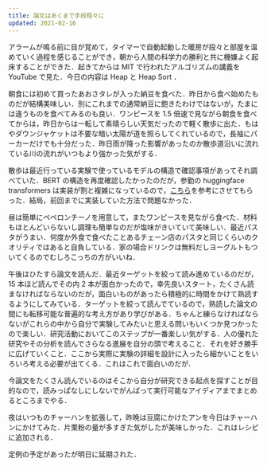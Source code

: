 ```yaml
---
title: 論文はあくまで手段程々に
updated: 2021-02-16
---
```


アラームが鳴る前に目が覚めて，タイマーで自動起動した暖房が段々と部屋を温めていく過程を感じることができ，朝から人間の科学力の勝利と共に機嫌よく起床することができた．起きてからは MIT で行われたアルゴリズムの講義を YouTube で見た．今日の内容は Heap と Heap Sort ．

朝食には初めて買ったあおさタレが入った納豆を食べた．昨日から食べ始めたものだが結構美味しい．別にこれまでの通常納豆に飽きたわけではないが，たまには違うものを食べてみるのも良い．ワンピースを 1.5 倍速で見ながら朝食を食べてからは，昨日からは一転して素晴らしい天気だったので軽く散歩に出た．もはやダウンジャケットは不要な暗い太陽が道を照らしてくれているので，長袖にパーカーだけでも十分だった．昨日雨が降った影響があったのか散歩道沿いに流れている川の流れがいつもより強かった気がする．

散歩は最近行っている実験で使っているモデルの構造で確認事項があってそれ調べていた．BERT の構造を再度確認したかったのだが，参勤の huggingface transformers は実装が割と複雑になっているので，[こちら](https://github.com/codertimo/BERT-pytorch)を参考にさせてもらった．結局，前回までに実装していた方法で問題なかった．

昼は簡単にペペロンチーノを用意して，またワンピースを見ながら食べた．材料もほとんどいらないし調理も簡単なのだが塩味がきいていて美味しい．最近パスタがうまい．何度か外食で食べたことあるチェーン店のパスタと同じくらいのクオリティではあると自負している．家の場合ドリンクは無料だしヨーグルトもついてくるのでむしろこっちの方がいいね．

午後はひたすら論文を読んだ．最近ターゲットを絞って読み進めているのだが，15 本ほど読んでその内 2 本が面白かったので，幸先良いスタート，たくさん読まなければならないのだが，面白いものがあったら積極的に時間をかけて熟読するようにしてみている．ターゲットを絞って読んでているので，熟読した論文の間にも転移可能な普遍的な考え方があり学びがある．ちゃんと練らなければならないがこれらの中から自分で実験してみたいと思える問いもいくつか見つかったので楽しい．研究活動においてこのステップが一番楽しい気がする．人の優れた研究やその分析を読んでさらなる進展を自分の頭で考えること．それを好き勝手に広げていくこと．ここから実際に実験の詳細を設計に入ったら細かいことをいろいろ考える必要が出てくる．これはこれで面白いのだが．

今論文をたくさん読んでいるのはそこから自分が研究できる起点を探すことが目的なので，読みっぱなしにしないでがんばって実行可能なアイディアまでまとめるところまでやる．

夜はいつものチャーハンを拡張して，昨晩は豆腐にかけたアンを今日はチャーハンにかけてみた．片栗粉の量が多すぎた気がしたが美味しかった．これはレシピに追加される．

定例の予定があったが明日に延期された．
